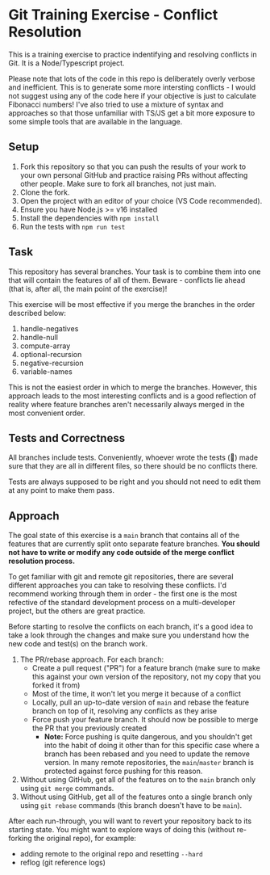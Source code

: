# Git Training Exercise - Conflict Resolution

This is a training exercise to practice indentifying and resolving conflicts in Git. It is a Node/Typescript project.

Please note that lots of the code in this repo is deliberately overly verbose and inefficient. This is to generate some more intersting conflicts - I would not suggest using any of the code here if your objective is just to calculate Fibonacci numbers! I've also tried to use a mixture of syntax and approaches so that those unfamiliar with TS/JS get a bit more exposure to some simple tools that are available in the language.

## Setup

1. Fork this repository so that you can push the results of your work to your own personal GitHub and practice raising PRs without affecting other people. Make sure to fork all branches, not just main.
2. Clone the fork.
3. Open the project with an editor of your choice (VS Code recommended).
4. Ensure you have Node.js >= v16 installed
5. Install the dependencies with `npm install`
6. Run the tests with `npm run test`

## Task

This repository has several branches. Your task is to combine them into one that will contain the features of all of them. Beware - conflicts lie ahead (that is, after all, the main point of the exercise)!

This exercise will be most effective if you merge the branches in the order described below:

1. handle-negatives
2. handle-null
3. compute-array
4. optional-recursion
5. negative-recursion
6. variable-names

This is not the easiest order in which to merge the branches. However, this approach leads to the most interesting conflicts and is a good reflection of reality where feature branches aren't necessarily always merged in the most convenient order.

## Tests and Correctness

All branches include tests. Conveniently, whoever wrote the tests (:eyes:) made sure that they are all in different files, so there should be no conflicts there.

Tests are always supposed to be right and you should not need to edit them at any point to make them pass.

## Approach

The goal state of this exercise is a `main` branch that contains all of the features that are currently split onto separate feature branches. **You should not have to write or modify any code outside of the merge conflict resolution process.**

To get familiar with git and remote git repositories, there are several different approaches you can take to resolving these conflicts. I'd recommend working through them in order - the first one is the most refective of the standard development process on a multi-developer project, but the others are great practice.

Before starting to resolve the conflicts on each branch, it's a good idea to take a look through the changes and make sure you understand how the new code and test(s) on the branch work.

1. The PR/rebase approach. For each branch:
    - Create a pull request ("PR") for a feature branch (make sure to make this against your own version of the repository, not my copy that you forked it from)
    - Most of the time, it won't let you merge it because of a conflict
    - Locally, pull an up-to-date version of `main` and rebase the feature branch on top of it, resolving any conflicts as they arise
    - Force push your feature branch. It should now be possible to merge the PR that you previously created
        - **Note:** Force pushing is quite dangerous, and you shouldn't get into the habit of doing it other than for this specific case where a branch has been rebased and you need to update the remove version. In many remote repositories, the `main`/`master` branch is protected against force pushing for this reason.
2. Without using GitHub, get all of the features on to the `main` branch only using `git merge` commands.
3. Without using GitHub, get all of the features onto a single branch only using `git rebase` commands (this branch doesn't have to be `main`).

After each run-through, you will want to revert your repository back to its starting state. You might want to explore ways of doing this (without re-forking the original repo), for example:

- adding remote to the original repo and resetting `--hard`
- reflog (git reference logs)
